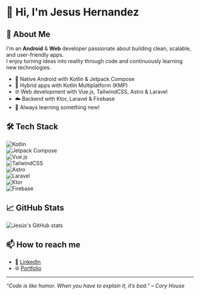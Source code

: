# 👋 Hi, I'm Jesus Hernandez

## 🚀 About Me  
I'm an **Android** & **Web** developer passionate about building clean, scalable, and user-friendly apps.  
I enjoy turning ideas into reality through code and continuously learning new technologies.  

- 📱 Native Android with Kotlin & Jetpack Compose  
- 🧩 Hybrid apps with Kotlin Multiplatform (KMP)  
- 🌐 Web development with Vue.js, TailwindCSS, Astro & Laravel  
- ☁️ Backend with Ktor, Laravel & Firebase  
- 🧠 Always learning something new!

## 🛠️ Tech Stack  
![Kotlin](https://img.shields.io/badge/Kotlin-7F52FF?style=for-the-badge&logo=kotlin&logoColor=white)  
![Jetpack Compose](https://img.shields.io/badge/Jetpack%20Compose-4285F4?style=for-the-badge&logo=android&logoColor=white)  
![Vue.js](https://img.shields.io/badge/Vue.js-42b883?style=for-the-badge&logo=vue.js&logoColor=white)  
![TailwindCSS](https://img.shields.io/badge/TailwindCSS-06B6D4?style=for-the-badge&logo=tailwind-css&logoColor=white)  
![Astro](https://img.shields.io/badge/Astro-000000?style=for-the-badge&logo=astro&logoColor=white)  
![Laravel](https://img.shields.io/badge/Laravel-FF2D20?style=for-the-badge&logo=laravel&logoColor=white)  
![Ktor](https://img.shields.io/badge/Ktor-0095D5?style=for-the-badge&logo=kotlin&logoColor=white)  
![Firebase](https://img.shields.io/badge/Firebase-FFCA28?style=for-the-badge&logo=firebase&logoColor=black)

## 📈 GitHub Stats  
![Jesús's GitHub stats](https://github-readme-stats.vercel.app/api?username=JesusHzC&show_icons=true&theme=radical)

## 📫 How to reach me  
- 💼 [LinkedIn](https://www.linkedin.com/in/jclementeh/)  
- 🌐 [Portfolio](https://jc-coding.com/)

---

*“Code is like humor. When you have to explain it, it’s bad.” – Cory House*
